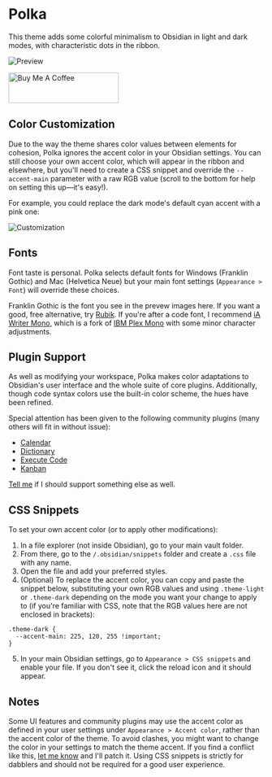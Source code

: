 # Polka

This theme adds some colorful minimalism to Obsidian in light and dark modes, with characteristic dots in the ribbon.

![Preview](polka_full_size.png)

<a href="https://www.buymeacoffee.com/callumhackett" target="_blank"><img src="https://cdn.buymeacoffee.com/buttons/v2/default-yellow.png" alt="Buy Me A Coffee" style="height: 60px !important;width: 217px !important;" ></a>

## Color Customization

Due to the way the theme shares color values between elements for cohesion, Polka ignores the accent color in your Obsidian settings. You can still choose your own accent color, which will appear in the ribbon and elsewhere, but you'll need to create a CSS snippet and override the `--accent-main` parameter with a raw RGB value (scroll to the bottom for help on setting this up—it's easy!).

For example, you could replace the dark mode's default cyan accent with a pink one:

![Customization](color_customization.png)

## Fonts

Font taste is personal. Polka selects default fonts for Windows (Franklin Gothic) and Mac (Helvetica Neue) but your main font settings (`Appearance > Font`) will override these choices.

Franklin Gothic is the font you see in the prevew images here. If you want a good, free alternative, try [Rubik](https://fonts.google.com/specimen/Rubik). If you're after a code font, I recommend [iA Writer Mono](https://github.com/iaolo/iA-Fonts/tree/master/iA%20Writer%20Mono), which is a fork of [IBM Plex Mono](https://github.com/IBM/plex) with some minor character adjustments.

## Plugin Support

As well as modifying your workspace, Polka makes color adaptations to Obsidian's user interface and the whole suite of core plugins. Additionally, though code syntax colors use the built-in color scheme, the hues have been refined.

Special attention has been given to the following community plugins (many others will fit in without issue):

- [Calendar](https://github.com/liamcain/obsidian-calendar-plugin)
- [Dictionary](https://github.com/phibr0/obsidian-dictionary)
- [Execute Code](https://github.com/twibiral/obsidian-execute-code)
- [Kanban](https://github.com/mgmeyers/obsidian-kanban)

[Tell me](https://github.com/callumhackett/obsidian_polka_theme/issues) if I should support something else as well.

## CSS Snippets

To set your own accent color (or to apply other modifications):

1. In a file explorer (not inside Obsidian), go to your main vault folder.
2. From there, go to the `/.obsidian/snippets` folder and create a `.css` file with any name.
3. Open the file and add your preferred styles.
4. (Optional) To replace the accent color, you can copy and paste the snippet below, substituting your own RGB values and using `.theme-light` or `.theme-dark` depending on the mode you want your change to apply to (if you're familiar with CSS, note that the RGB values here are not enclosed in brackets):
```
.theme-dark {
  --accent-main: 225, 120, 255 !important;
}
```
5. In your main Obsidian settings, go to `Appearance > CSS snippets` and enable your file. If you don't see it, click the reload icon and it should appear.

## Notes

Some UI features and community plugins may use the accent color as defined in your user settings under `Appearance > Accent color`, rather than the accent color of the theme. To avoid clashes, you might want to change the color in your settings to match the theme accent. If you find a conflict like this, [let me know](https://github.com/callumhackett/obsidian_polka_theme/issues) and I'll patch it. Using CSS snippets is strictly for dabblers and should not be required for a good user experience.
